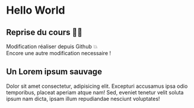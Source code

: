 # Hello World

## Reprise du cours 👨‍🏫
Modification réaliser depuis Github 💥 \
Encore une autre modification necessaire !

## Un Lorem ipsum sauvage 
Dolor sit amet consectetur, adipisicing elit. Excepturi accusamus ipsa odio temporibus, placeat aperiam atque nam! Sed, eveniet tenetur velit soluta ipsum nam dicta, ipsam illum repudiandae nesciunt voluptates!

